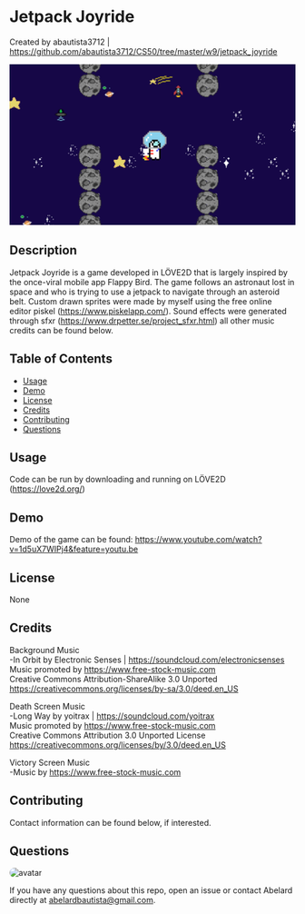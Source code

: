 # Jetpack Joyride

Created by abautista3712 | https://github.com/abautista3712/CS50/tree/master/w9/jetpack_joyride

![Jetpack Joyride_Screenshot](./jetpack_joyride/assets/Jetpack_Joyride_Screenshot.png?raw=true "Playscreen")

## Description

Jetpack Joyride is a game developed in LÖVE2D that is largely inspired by the once-viral mobile app Flappy Bird. The game follows an astronaut lost in space and who is trying to use a jetpack to navigate through an asteroid belt. Custom drawn sprites were made by myself using the free online editor piskel (https://www.piskelapp.com/). Sound effects were generated through sfxr (https://www.drpetter.se/project_sfxr.html) all other music credits can be found below.

## Table of Contents

- [Usage](#usage)
- [Demo](#demo)
- [License](#license)
- [Credits](#credits)
- [Contributing](#contributing)
- [Questions](#questions)

## Usage

Code can be run by downloading and running on LÖVE2D (https://love2d.org/)

## Demo

Demo of the game can be found:
https://www.youtube.com/watch?v=1d5uX7WIPj4&feature=youtu.be

## License

None

## Credits

Background Music  
-In Orbit by Electronic Senses | https://soundcloud.com/electronicsenses  
Music promoted by https://www.free-stock-music.com  
Creative Commons Attribution-ShareAlike 3.0 Unported  
https://creativecommons.org/licenses/by-sa/3.0/deed.en_US

Death Screen Music  
-Long Way by yoitrax | https://soundcloud.com/yoitrax  
Music promoted by https://www.free-stock-music.com  
Creative Commons Attribution 3.0 Unported License  
https://creativecommons.org/licenses/by/3.0/deed.en_US

Victory Screen Music  
-Music by https://www.free-stock-music.com

## Contributing

Contact information can be found below, if interested.

## Questions

<img src="https://avatars2.githubusercontent.com/u/58578177?s=60&u=c4b062c9345a6182c93caacbde5ae38d9cb1c888&v=4" alt="avatar" style="border-radius: 16px" width="30" />
    
If you have any questions about this repo, open an issue or contact Abelard directly at abelardbautista@gmail.com.
